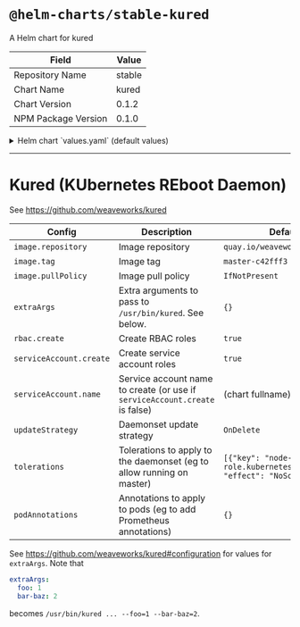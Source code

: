 # `@helm-charts/stable-kured`

A Helm chart for kured

| Field               | Value  |
| ------------------- | ------ |
| Repository Name     | stable |
| Chart Name          | kured  |
| Chart Version       | 0.1.2  |
| NPM Package Version | 0.1.0  |

<details>

<summary>Helm chart `values.yaml` (default values)</summary>

```yaml
image:
  repository: quay.io/weaveworks/kured
  # Appears to be without numbered numbered tags, so using this instead
  tag: 1.1.0
  pullPolicy: IfNotPresent

extraArgs: {}

rbac:
  create: true

serviceAccount:
  create: true
  name:

updateStrategy: OnDelete

tolerations:
  - key: node-role.kubernetes.io/master
    effect: NoSchedule

podAnnotations: {}
```

</details>

---

# Kured (KUbernetes REboot Daemon)

See https://github.com/weaveworks/kured

| Config                  | Description                                                                 | Default                                                               |
| ----------------------- | --------------------------------------------------------------------------- | --------------------------------------------------------------------- |
| `image.repository`      | Image repository                                                            | `quay.io/weaveworks/kured`                                            |
| `image.tag`             | Image tag                                                                   | `master-c42fff3`                                                      |
| `image.pullPolicy`      | Image pull policy                                                           | `IfNotPresent`                                                        |
| `extraArgs`             | Extra arguments to pass to `/usr/bin/kured`. See below.                     | `{}`                                                                  |
| `rbac.create`           | Create RBAC roles                                                           | `true`                                                                |
| `serviceAccount.create` | Create service account roles                                                | `true`                                                                |
| `serviceAccount.name`   | Service account name to create (or use if `serviceAccount.create` is false) | (chart fullname)                                                      |
| `updateStrategy`        | Daemonset update strategy                                                   | `OnDelete`                                                            |
| `tolerations`           | Tolerations to apply to the daemonset (eg to allow running on master)       | `[{"key": "node-role.kubernetes.io/master", "effect": "NoSchedule"}]` |
| `podAnnotations`        | Annotations to apply to pods (eg to add Prometheus annotations)             | `{}`                                                                  |

See https://github.com/weaveworks/kured#configuration for values for `extraArgs`. Note that

```yaml
extraArgs:
  foo: 1
  bar-baz: 2
```

becomes `/usr/bin/kured ... --foo=1 --bar-baz=2`.

